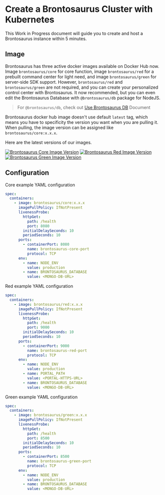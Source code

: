 # Create a Brontosaurus Cluster with Kubernetes

This Work in Progress document will guide you to create and host a Brontosaurus instance within 5 minutes.

## Image

Brontosaurus has three active docker images available on Docker Hub now. Image `brontosaurus/core` for core function, image `brontosaurus/red` for a prebuilt command center for light need, and image `brontosaurus/green` for server-side SDK support. However, `brontosaurus/red` and `brontosaurus/green` are not required, and you can create your personalized control center with Brontosaurus. It now recommended, but you can even edit the Brontosaurus Database with `@brontosaurus/db` package for NodeJS.

> For `@brontosaurus/db`, check out [Use Brontosaurus DB](../db/db.md) Document

Brontosaurus docker hub image doesn't use default `latest` tag, which means you have to specificity the version you want when you are pulling it. When pulling, the image version can be assigned like `brontosaurus/core:x.x.x`.

Here are the latest versions of our images.

[![Brontosaurus Core Image Version](//img.shields.io/docker/v/brontosaurus/core?label=brontosaurus%2Fcore&sort=semver)](//hub.docker.com/r/brontosaurus/core)
[![Brontosaurus Red Image Version](//img.shields.io/docker/v/brontosaurus/red?color=red&label=brontosaurus%2Fred&sort=semver)](//hub.docker.com/r/brontosaurus/red)
[![Brontosaurus Green Image Version](//img.shields.io/docker/v/brontosaurus/green?color=green&label=brontosaurus%2Fgreen&sort=semver)](//hub.docker.com/r/brontosaurus/green)

## Configuration

Core example YAML configuration

```yaml
spec:
  containers:
    - image: brontosaurus/core:x.x.x
      imagePullPolicy: IfNotPresent
      livenessProbe:
        httpGet:
          path: /health
          port: 8080
        initialDelaySeconds: 10
        periodSeconds: 10
      ports:
        - containerPort: 8080
          name: brontosaurus-core-port
          protocol: TCP
      env:
        - name: NODE_ENV
          value: production
        - name: BRONTOSAURUS_DATABASE
          value: <MONGO-DB-URL>
```

Red example YAML configuration

```yaml
spec:
  containers:
    - image: brontosaurus/red:x.x.x
      imagePullPolicy: IfNotPresent
      livenessProbe:
        httpGet:
          path: /health
          port: 9000
        initialDelaySeconds: 10
        periodSeconds: 10
      ports:
        - containerPort: 9000
          name: brontosaurus-red-port
          protocol: TCP
      env:
        - name: NODE_ENV
          value: production
        - name: PORTAL_PATH
          value: <PORTAL-HTTPS-URL>
        - name: BRONTOSAURUS_DATABASE
          value: <MONGO-DB-URL>
```

Green example YAML configuration

```yaml
spec:
  containers:
    - image: brontosaurus/green:x.x.x
      imagePullPolicy: IfNotPresent
      livenessProbe:
        httpGet:
          path: /health
          port: 8500
        initialDelaySeconds: 10
        periodSeconds: 10
      ports:
        - containerPort: 8500
          name: brontosaurus-green-port
          protocol: TCP
      env:
        - name: NODE_ENV
          value: production
        - name: BRONTOSAURUS_DATABASE
          value: <MONGO-DB-URL>
```
